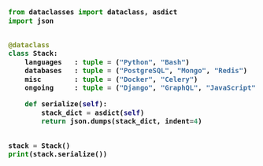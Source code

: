 <!-- Zero width character is used to put extra blank lines before and after code -->

<h3>
    
```python
​
from dataclasses import dataclass, asdict
import json


@dataclass
class Stack:
    languages   : tuple = ("Python", "Bash")
    databases   : tuple = ("PostgreSQL", "Mongo", "Redis")
    misc        : tuple = ("Docker", "Celery")
    ongoing     : tuple = ("Django", "GraphQL", "JavaScript")

    def serialize(self):
        stack_dict = asdict(self)
        return json.dumps(stack_dict, indent=4)


stack = Stack()
print(stack.serialize())
​
```
</h3>
